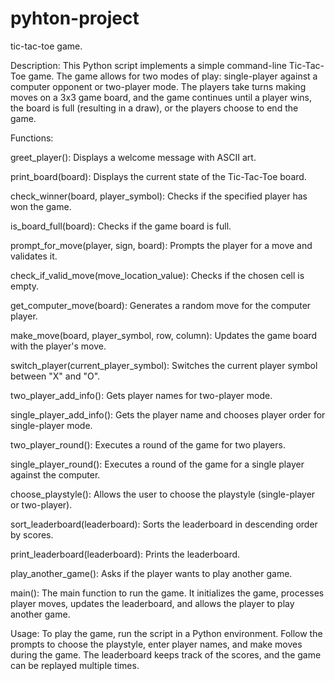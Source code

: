 # pyhton-project 
tic-tac-toe game.

Description:
This Python script implements a simple command-line Tic-Tac-Toe game. The game allows for two modes of play: single-player against a computer opponent or two-player mode. The players take turns making moves on a 3x3 game board, and the game continues until a player wins, the board is full (resulting in a draw), or the players choose to end the game.

Functions:

greet_player(): Displays a welcome message with ASCII art.

print_board(board): Displays the current state of the Tic-Tac-Toe board.

check_winner(board, player_symbol): Checks if the specified player has won the game.

is_board_full(board): Checks if the game board is full.

prompt_for_move(player, sign, board): Prompts the player for a move and validates it.

check_if_valid_move(move_location_value): Checks if the chosen cell is empty.

get_computer_move(board): Generates a random move for the computer player.

make_move(board, player_symbol, row, column): Updates the game board with the player's move.

switch_player(current_player_symbol): Switches the current player symbol between "X" and "O".

two_player_add_info(): Gets player names for two-player mode.

single_player_add_info(): Gets the player name and chooses player order for single-player mode.

two_player_round(): Executes a round of the game for two players.

single_player_round(): Executes a round of the game for a single player against the computer.

choose_playstyle(): Allows the user to choose the playstyle (single-player or two-player).

sort_leaderboard(leaderboard): Sorts the leaderboard in descending order by scores.

print_leaderboard(leaderboard): Prints the leaderboard.

play_another_game(): Asks if the player wants to play another game.

main(): The main function to run the game. It initializes the game, processes player moves, updates the leaderboard, and allows the player to play another game.

Usage:
To play the game, run the script in a Python environment. Follow the prompts to choose the playstyle, enter player names, and make moves during the game. The leaderboard keeps track of the scores, and the game can be replayed multiple times.
